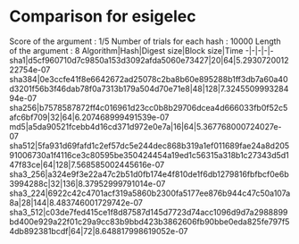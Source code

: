 # Comparison for esigelec

Score of the argument : 1/5
Number of trials for each hash : 10000
Length of the argument : 8
Algorithm|Hash|Digest size|Block size|Time
-|-|-|-|-
sha1|d5cf960710d7c9850a153d3092afda5060e73427|20|64|5.293072001222754e-07
sha384|0e3ccfe41f8e6642672ad25078c2ba8b60e895288b1ff3db7a60a40d3201f56b3f46dab78f0a7313b179a504d70e71e8|48|128|7.324550999328494e-07
sha256|b7578587872ff4c016961d23cc0b8b29706dcea4d666033fb0f52c5afc6bf709|32|64|6.207468999491539e-07
md5|a5da90521fcebb4d16cd371d972e0e7a|16|64|5.367768000724027e-07
sha512|5fa931d69fafd1c2ef57dc5e244dec868b319a1ef011689fae24a8d20591006730a1f4116ce3c80595be350424454a19ed1c56315a318b1c27343d5d147f83ce|64|128|7.568585002445616e-07
sha3_256|a324e9f3e22a47c2b51d0fb174e4f810de1f6db1279816fbfbcf0e6b3994288c|32|136|8.37952999791014e-07
sha3_224|6922c42c4701acf319a5860b2300fa5177ee876b944c47c50a107a8a|28|144|8.483746001729742e-07
sha3_512|c03de7fed415ce1f8d87587d145d7723d74acc1096d9d7a2988899bd400e929a22f01c29a9cc83b9bbd423b3862606fb90bbe0eda825fe797f54db892381bcdf|64|72|8.648817998619052e-07
